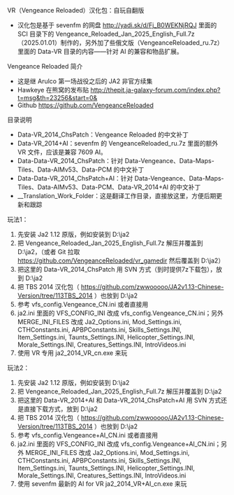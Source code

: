 VR（Vengeance Reloaded）汉化包：自玩自翻版

- 汉化包是基于 sevenfm 的网盘 http://yadi.sk/d/Fj_B0WEKNjRQJ 里面的 SCI 目录下的 Vengeance_Reloaded_Jan_2025_English_Full.7z（2025.01.01）制作的，另外加了些俄文版（VengeanceReloaded_ru.7z）里面的 Data-VR 目录的内容——针对 AI 的兼容和物品扩展。

Vengeance Reloaded 简介

- 这是继 Arulco 第一场战役之后的 JA2 非官方续集
- Hawkeye 在熊窝的发布贴 http://thepit.ja-galaxy-forum.com/index.php?t=msg&th=23256&start=0&
- Github https://github.com/VengeanceReloaded

目录说明

- Data-VR_2014_ChsPatch：Vengeance Reloaded 的中文补丁
- Data-VR_2014+AI：sevenfm 的 VengeanceReloaded_ru.7z 里面的额外 VR 文件，应该是兼容 7609 AI。
- Data-Data-VR_2014_ChsPatch：针对 Data-Vengeance、Data-Maps-Tiles、Data-AIMv53、Data-PCM 的中文补丁
- Data-Data-VR_2014_ChsPatch+AI：针对 Data-Vengeance、Data-Maps-Tiles、Data-AIMv53、Data-PCM、Data-VR_2014+AI 的中文补丁
- \_\_Translation_Work_Folder：这是翻译工作目录，直接放这里，方便后期更新和跟踪

玩法1：

1. 先安装 Ja2 1.12 原版，例如安装到 D:\ja2
2. 把 Vengeance_Reloaded_Jan_2025_English_Full.7z 解压并覆盖到 D:\ja2，（或者 Git 拉取 https://github.com/VengeanceReloaded/vr_gamedir 然后覆盖到 D:\ja2） 
3. 把这里的 Data-VR_2014_ChsPatch 用 SVN 方式（到时提供7z下载包），放到  D:\ja2
4. 把 TBS 2014 汉化包（ https://github.com/zwwooooo/JA2v1.13-Chinese-Version/tree/113TBS_2014 ）也放到  D:\ja2
5. 参考 vfs_config.Vengeance_CN.ini 或者直接用
6. ja2.ini 里面的 VFS_CONFIG_INI 改成 vfs_config.Vengeance_CN.ini；另外 MERGE_INI_FILES 改成 Ja2_Options.ini, Mod_Settings.ini, CTHConstants.ini, APBPConstants.ini, Skills_Settings.INI, Item_Settings.ini, Taunts_Settings.INI, Helicopter_Settings.INI, Morale_Settings.INI, Creatures_Settings.INI, IntroVideos.ini
7. 使用 VR 专用 ja2_2014_VR_cn.exe 来玩

玩法2：

1. 先安装 Ja2 1.12 原版，例如安装到 D:\ja2
2. 把 Vengeance_Reloaded_Jan_2025_English_Full.7z 解压并覆盖到 D:\ja2
3. 把这里的 Data-VR_2014+AI 和 Data-VR_2014_ChsPatch+AI 用 SVN 方式还是直接下载方式，放到  D:\ja2
4. 把 TBS 2014 汉化包（ https://github.com/zwwooooo/JA2v1.13-Chinese-Version/tree/113TBS_2014 ）也放到  D:\ja2
5. 参考 vfs_config.Vengeance+AI_CN.ini 或者直接用
6. ja2.ini 里面的 VFS_CONFIG_INI 改成 vfs_config.Vengeance+AI_CN.ini；另外 MERGE_INI_FILES 改成 Ja2_Options.ini, Mod_Settings.ini, CTHConstants.ini, APBPConstants.ini, Skills_Settings.INI, Item_Settings.ini, Taunts_Settings.INI, Helicopter_Settings.INI, Morale_Settings.INI, Creatures_Settings.INI, IntroVideos.ini
7. 使用 sevenfm 最新的 AI for VR ja2_2014_VR+AI_cn.exe 来玩
